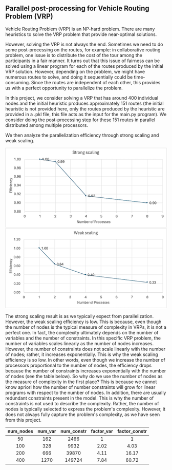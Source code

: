 ## Parallel post-processing for Vehicle Routing Problem (VRP)

Vehicle Routing Problem (VRP) is an NP-hard problem. There are many heuristics to solve the VRP problem that provide near-optimal solutions. 

However, solving the VRP is not always the end. Sometimes we need to do some post-processing on the routes, for example: in collaborative routing problem, one issue is to distribute the cost of the tour among the participants in a fair manner. It turns out that this issue of fairness can be solved using a linear program for each of the routes produced by the initial VRP solution. However, depending on the problem, we might have numerous routes to solve, and doing it sequentially could be time-consuming. Since the routes are independent of each other, this provides us with a perfect opportunity to parallelize the problem. 

In this project, we consider solving a VRP that has around 400 individual nodes and the initial heuristic produces approximately 151 routes (the initial heuristic is not provided here, only the routes produced by the heuristic are provided in a .pkl file, this file acts as the input for the main.py program). We consider doing the post-processing step for these 151 routes in parallel distributed among multiple processors.

We then analyze the parallelization efficiency through strong scaling and weak scaling. 

![alt text](image.png)
![alt text](image-1.png)

The strong scaling result is as we typically expect from parallelization. However, the weak scaling efficiency is low. This is because, even though the number of nodes is the typical measure of complexity in VRPs, it is not a perfect one. In fact, the complexity ultimately depends on the number of variables and the number of constraints. In this specific VRP problem, the number of variables scales linearly as the number of nodes increases. However, the number of constraints does not scale linearly with the number of nodes; rather, it increases exponentially. This is why the weak scaling efficiency is so low. In other words, even though we increase the number of processors proportional to the number of nodes, the efficiency drops because the number of constraints increases exponentially with the number of nodes (see the table below). So why do we use the number of nodes as the measure of complexity in the first place? This is because we cannot know apriori how the number of number constraints will grow for linear programs with respect to the number of nodes. In addition, there are usually redundant constraints present in the model. This is why the number of constraints is not used to describe the complexity. Rather, the number of nodes is typically selected to express the problem's complexity. However, it does not always fully capture the problem's complexity, as we have seen from this project.

| num_nodes | num_var | num_constr | factor_var | factor_constr |
|:---------:|:-------:|:----------:|:----------:|:-------------:|
|     50    |   162   |    2466    |      1     |       1       |
|    100    |   328   |    9932    |    2.02    |      4.03     |
|    200    |   666   |    39870   |    4.11    |     16.17     |
|    400    |   1270  |   149724   |    7.84    |     60.72     |
